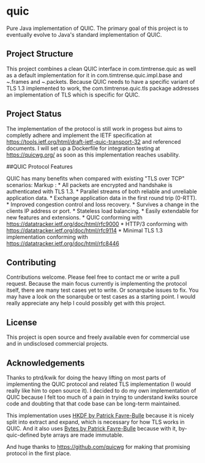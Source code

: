 # quic
Pure Java implementation of QUIC.
The primary goal of this project is to eventually evolve to Java's standard implementation of QUIC.

## Project Structure
This project combines a clean QUIC interface in com.timtrense.quic as well as a default implementation for it in com.timtrense.quic.impl.base and ~.frames and ~.packets.
Because QUIC needs to have a specific variant of TLS 1.3 implemented to work, the com.timtrense.quic.tls package
 addresses an implementation of TLS which is specific for QUIC. 

## Project Status
The implementation of the protocol is still work in progess but aims to completly adhere and implement the IETF specification at https://tools.ietf.org/html/draft-ietf-quic-transport-32 and referenced documents.
I will set up  a Dockerfile for integration testing at https://quicwg.org/ as soon as this implementation reaches usability.

##QUIC Protocol Features

QUIC has many benefits when compared with existing "TLS over TCP" scenarios:
 Markup : * All packets are encrypted and handshake is authenticated with TLS 1.3.
          * Parallel streams of both reliable and unreliable application data.
          * Exchange application data in the first round trip (0-RTT).
          * Improved congestion control and loss recovery.
          * Survives a change in the clients IP address or port.
          * Stateless load balancing.
          * Easily extendable for new features and extensions.
          * QUIC conforming with https://datatracker.ietf.org/doc/html/rfc9000
          * HTTP/3 conforming with https://datatracker.ietf.org/doc/html/rfc9114
          * Minimal TLS 1.3 implementation conforming with https://datatracker.ietf.org/doc/html/rfc8446

## Contributing
Contributions welcome. Please feel free to contact me or write a pull request.
Because the main focus currently is implementing the protocol itself, there are many test cases yet to write. 
Or sonarqube issues to fix. You may have a look on the sonarqube or test cases as a starting point.
I would really appreciate any help I could possibly get with this project.

## License
This project is open source and freely available even for commercial use and in undisclosed commercial projects.

## Acknowledgements
Thanks to ptrd/kwik for doing the heavy lifting on most parts of implementing the QUIC protocol 
and related TLS implementation (I would really like him to open source it). 
I decided to do my own implementation of QUIC because I felt too much of a pain in trying to understand kwiks source
 code and doubting that that code base can be long-term maintained.
 
This implementation uses [HKDF by Patrick Favre-Bulle](https://github.com/patrickfav/hkdf)
 because it is nicely split into extract and expand, which is necessary for how TLS works in QUIC.
And it also uses [Bytes by Patrick Favre-Bulle](https://github.com/patrickfav/bytes-java)
 because with it, by-quic-defined byte arrays are made immutable.
 
And huge thanks to https://github.com/quicwg for making that promising protocol in the first place.
